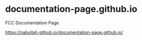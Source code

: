 # documentation-page.github.io
FCC Documentation Page

https://nabullah.github.io/documentation-page.github.io/
